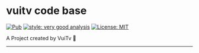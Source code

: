 # vuitv code base

[![Pub][pub_badge]][pub_link]
[![style: very good analysis][very_good_analysis_badge]][very_good_analysis_link]
[![License: MIT][license_badge]][license_link]

A Project created by VuiTv 🤖

---

[pub_badge]: https://img.shields.io/badge/pub-3.10.0-blue
[pub_link]: https://pub.dev/packages/vuitv
[license_badge]: https://img.shields.io/badge/license-MIT-blue.svg
[license_link]: https://opensource.org/licenses/MIT
[very_good_analysis_badge]: https://img.shields.io/badge/style-very_good_analysis-B22C89.svg
[very_good_analysis_link]: https://pub.dev/packages/very_good_analysis